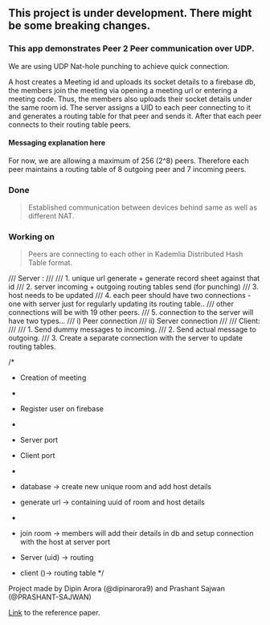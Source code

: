 ## This project is under development. There might be some breaking changes.

### This app demonstrates Peer 2 Peer communication over UDP.
We are using UDP Nat-hole punching to achieve quick connection.

A host creates a Meeting id and uploads its socket details to a firebase db, the members join the
meeting via opening a meeting url or entering a meeting code.
Thus, the members also uploads their socket details under the same room id.
The server assigns a UID to each peer connecting to it and generates a routing table for that peer
and sends it.
After that each peer connects to their routing table peers.

#### Messaging explanation here

For now, we are allowing a maximum of 256 (2^8) peers.
Therefore each peer maintains a routing table of 8 outgoing peer and 7 incoming peers.

### Done

> Established communication between devices behind same as well as different NAT.

### Working on

> Peers are connecting to each other in Kademlia Distributed Hash Table format.

/// Server :
///
/// 1. unique url generate + generate record sheet against that id
/// 2. server incoming + outgoing routing tables send (for punching)
/// 3. host needs to be updated
/// 4. each peer should have two connections - one with server just for regularly updating its routing table..
/// other connections will be with 19 other peers.
/// 5. connection to the server will have two types...
/// i) Peer connection
/// ii) Server connection
///
/// Client:
///
/// 1. Send dummy messages to incoming.
/// 2. Send actual message to outgoing.
/// 3. Create a separate connection with the server to update routing tables.

/*
* Creation of meeting
*
* Register user on firebase
*
* Server port
* Client port
*
* database ->  create new unique room and add host details
* generate url -> containing uuid of room and host details
*
* join room -> members will add their details in db and setup connection with the host at server port

* Server  (uid) -> routing
* client ()-> routing table
*/

Project made by Dipin Arora (@dipinarora9) and Prashant Sajwan (@PRASHANT-SAJWAN)

[Link](https://files.ifi.uzh.ch/CSG/staff/bocek/extern/theses/BA-Jonas-Wagner.pdf) to the reference paper.
